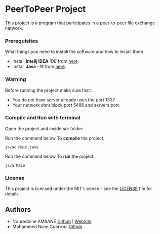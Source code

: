 # PeerToPeer Project

This project is a program that participates in a peer-to-peer file exchange network.


### Prerequisites

What things you need to install the software and how to install them

- Install **Intelij IDEA** *IDE* from [here](https://www.jetbrains.com/idea/).
- Install **Java - 11** from [here](https://www.oracle.com/technetwork/java/javase/downloads/jdk11-downloads-5066655.html).


### Warning

Before running the project make sure that : 

- You do not have server already uses the port 1337.
- Your network dont block port 5486 and servers port.


### Compile and Run with terminal

Open the project and inside src folder:


Run the command below To **compile** the project.

```
javac Main.java
```

Run the command below To **run** the project.

```
java Main
```


### License

This project is licensed under the MIT License - see the [LICENSE](LICENSE) file for details



## Authors

- Noureddine AMRANE [Github](https://github.com/noukaza/) | [WebSite](https://noureddineamrane.com)
- Mohammed Naim Guerroui [Github](https://github.com/Gnaim/)